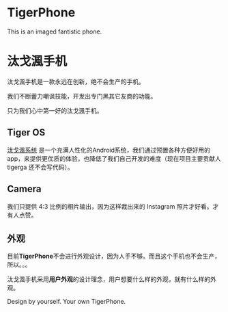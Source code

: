 # TigerPhone
This is an imaged fantistic phone.
# 汰戈渢手机
汰戈渢手机是一款永远在创新，绝不会生产的手机。

我们不断蓄力嘲讽技能，开发出专门黑其它友商的功能。

只为我们心中第一好的汰戈渢手机。

## Tiger OS
[汰戈渢系统](OS.md) 是一个充满人性化的Android系统，我们通过预置各种方便好用的app，来提供更优质的体验，也降低了我们自己开发的难度（现在项目主要贡献人 tigerga 还不会写代码）。

## Camera
我们只提供 4:3 比例的相片输出，因为这样裁出来的 Instagram 照片才好看。才有人点赞。

## 外观
目前**TigerPhone**不会进行外观设计，因为人手不够。而且这个手机也不会生产，所以。。。

汰戈渢手机采用**用户外观**的设计理念，用户想要什么样的外观，就有什么样的外观。

Design by yourself.
Your own TigerPhone.
